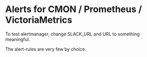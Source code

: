 # Alerts for CMON / Prometheus / VictoriaMetrics 

To test alertmanager, change SLACK_URL and URL to something meaningful.

The alert-rules are very few by choice.
